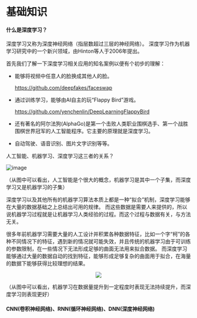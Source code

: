 # 基础知识

#### 什么是深度学习？

深度学习又称为深度神经网络（指层数超过三层的神经网络）。
深度学习作为机器学习研究中的一个新兴领域，由Hinton等人于2006年提出。


首先我们了解一下深度学习相关应用的知名案例以便有个初步的理解：

* 能够将视频中任意人的脸换成其他人的脸。

    https://github.com/deepfakes/faceswap

* 通过训练学习，能够由AI自主的玩“Flappy Bird”游戏。

    https://github.com/yenchenlin/DeepLearningFlappyBird

* 还有著名的阿尔法狗(AlphaGo)是第一个击败人类职业围棋选手、第一个战胜围棋世界冠军的人工智能程序。它主要的原理就是深度学习。 
* 自动驾驶、语音识别、图片文字识别等等。

人工智能、机器学习、深度学习这三者的关系？

![image](https://github.com/kebiao/deeplearning/blob/master/screenshots/tutorial/1.jpg)

（从图中可以看出，人工智能是个很大的概念，机器学习是其中一个子集，而深度学习又是机器学习的子集）


深度学习以及其他所有的机器学习算法本质上都是一种“拟合”机制，深度学习能够在大量的数据基础之上总结出可用的规律。
而这些数据是需要人来提供的，所以说机器学习过程就是让机器学习人类经验的过程。而这个过程与数据有关，与方法无关。


很多年前机器学习需要大量的人工设计并积累各种数据特征，比如一个字“柯”的各种不同情况下的特征，遇到新的情况就可能失效，并且传统的机器学习由于可训练的参数限制，在一些情况下无法形成足够的曲面无法用来拟合数据。
而深度学习能够通过大量的数据自动的找到特征，能够形成足够复杂的曲面用于拟合，在海量的数据下能够获得比较理想的结果。

<p align="center">
  <img src="https://github.com/kebiao/deeplearning/blob/master/screenshots/tutorial/2.png">
</p>

（从图中可以看出，机器学习在数据量提升到一定程度时表现无法持续提升，而深度学习则表现更好）


#### CNN(卷积神经网络)、RNN(循环神经网络)、DNN(深度神经网络)
